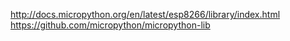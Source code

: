 http://docs.micropython.org/en/latest/esp8266/library/index.html
https://github.com/micropython/micropython-lib
